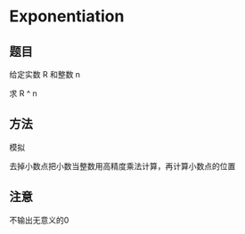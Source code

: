 # Exponentiation

## 题目

给定实数 R 和整数 n

求 R ^ n


## 方法

模拟

去掉小数点把小数当整数用高精度乘法计算，再计算小数点的位置


## 注意

不输出无意义的0
